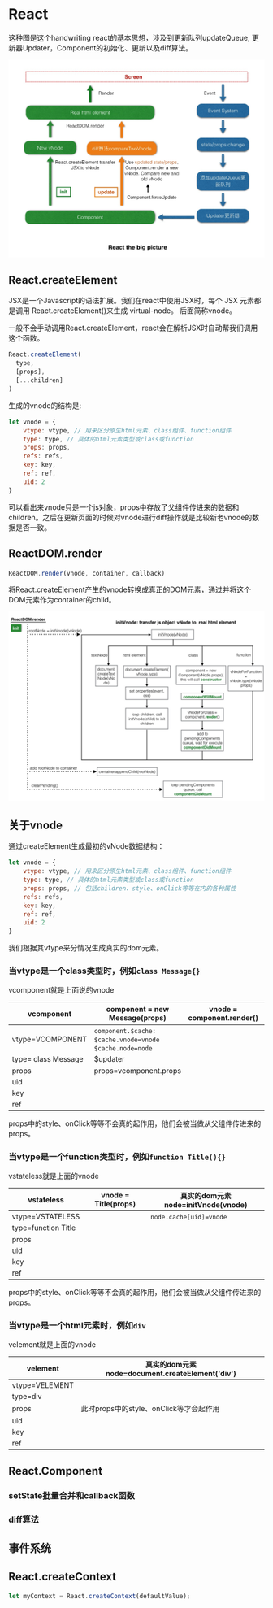 # React
这种图是这个handwriting react的基本思想，涉及到更新队列updateQueue, 更新器Updater，Component的初始化、更新以及diff算法。

![React The Big Picture](./ReactTheBigPicture.jpg)

## React.createElement

JSX是一个Javascript的语法扩展。我们在react中使用JSX时，每个 JSX 元素都是调用 React.createElement()来生成 virtual-node。
后面简称vnode。

一般不会手动调用React.createElement，react会在解析JSX时自动帮我们调用这个函数。

```js
React.createElement(
  type,
  [props],
  [...children]
)
```

生成的vnode的结构是:

```js
let vnode = {
	vtype: vtype, // 用来区分原生html元素、class组件、function组件
	type: type, // 具体的html元素类型或class或function
	props: props,
	refs: refs,
	key: key,
	ref: ref,
	uid: 2  
}
```

可以看出来vnode只是一个js对象，props中存放了父组件传进来的数据和children。之后在更新页面的时候对vnode进行diff操作就是比较新老vnode的数据是否一致。

## ReactDOM.render

```js
ReactDOM.render(vnode, container, callback)
```
将React.createElement产生的vnode转换成真正的DOM元素，通过并将这个DOM元素作为container的child。

![ReactDOM.render](./ReactDOM.render-init.jpg)

## 关于vnode

通过createElement生成最初的vNode数据结构：
```js
let vnode = {
	vtype: vtype, // 用来区分原生html元素、class组件、function组件
	type: type, // 具体的html元素类型或class或function
	props: props, // 包括children、style、onClick等等在内的各种属性 
	refs: refs,
	key: key,
	ref: ref,
	uid: 2  
}
```
我们根据其vtype来分情况生成真实的dom元素。
### 当vtype是一个class类型时，例如`class Message{}`
vcomponent就是上面说的vnode

|vcomponent| component = new Message(props)| vnode = component.render() | 真正的dom元素 node=initVnode(vnode) |
| --- | --- | --- | --- |
| vtype=VCOMPONENT | `component.$cache: ` `$cache.vnode=vnode` `$cache.node=node` |  |`node.cache: ` `cache[uid]=component`  |
| type= class Message | $updater |  |  |
| props | props=vcomponent.props |  |
| uid |  |  |  |
| key |  |  |  |
| ref |  |  |  |

props中的style、onClick等等不会真的起作用，他们会被当做从父组件传进来的props。

### 当vtype是一个function类型时，例如`function Title(){}`
vstateless就是上面的vnode

| vstateless | vnode = Title(props) | 真实的dom元素 node=initVnode(vnode) |
| --- | --- | --- |
| vtype=VSTATELESS |  | `node.cache[uid]=vnode` |
| type=function Title |  |  |
| props |  |  |
| uid |  |  |  |
| key |  |  |  |
| ref |  |  |  |

props中的style、onClick等等不会真的起作用，他们会被当做从父组件传进来的props。

### 当vtype是一个html元素时，例如`div`
velement就是上面的vnode

| velement | 真实的dom元素 node=document.createElement('div') | 
| --- | --- |
| vtype=VELEMENT |  |
| type=div |  |  
| props | 此时props中的style、onClick等才会起作用 |  
| uid |  |  
| key |  |   
| ref |  | 

## React.Component
### setState批量合并和callback函数
### diff算法

## 事件系统

## React.createContext

```js
let myContext = React.createContext(defaultValue);
```



